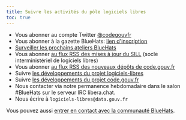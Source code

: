 ```yaml
---
title: Suivre les activités du pôle logiciels libres
toc: true
---
```


- Vous abonner au compte Twitter [@codegouvfr](https://twitter.com/codegouvfr)
- Vous abonner à la gazette BlueHats: [lien d'inscription](https://infolettres.etalab.gouv.fr/subscribe/bluehats@mail.etalab.studio)
- [Surveiller les prochains ateliers BlueHats](https://communs.numerique.gouv.fr/bluehats/ateliers/)
- Vous abonner [au flux RSS des mises à jour du SILL](https://sill.etalab.gouv.fr/updates.xml) (socle interministériel de logiciels libres)
- Vous abonner [au flux RSS des nouveaux dépôts de code.gouv.fr](https://code.gouv.fr/data/latest.xml)
- Suivre [les développements du projet logiciels-libres](https://sr.ht/~etalab/logiciels-libres/feed)
- Suivre [les développements du projet code.gouv.fr](https://sr.ht/~etalab/code.gouv.fr/feed)
- Nous contacter via notre permanence hebdomadaire dans le salon #BlueHats sur le serveur IRC libera.chat.
- Nous écrire à `logiciels-libres@data.gouv.fr`

Vous pouvez aussi [entrer en contact avec la communauté BlueHats](espaces-communication-bluehats.md).
